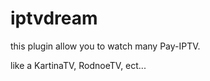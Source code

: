 iptvdream
=========
this plugin allow you to watch many Pay-IPTV.

like a KartinaTV, RodnoeTV, ect...
